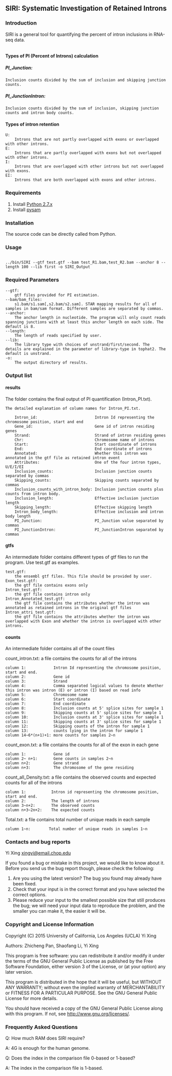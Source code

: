 ## SIRI: Systematic Investigation of Retained Introns

### Introduction
SIRI is a general tool for quantifying the percent of intron inclusions in RNA-seq data. 
<p>
  <figure class="figure1" data-title="HOMER motif"><img alt="" src="docs/intron_type.png" />
  <figcaption>
  </figcaption>
  </figure>
</p>

#### Types of PI (Percent of Introns) calculation
#####  PI_Junction:
	Inclusion counts divided by the sum of inclusion and skipping junction counts.
##### PI_JunctionIntron:
	Inclusion counts divided by the sum of inclusion, skipping junction counts and intron body counts.
#### Types of intron retention
	U: 
    	Introns that are not partly overlapped with exons or overlapped with other introns.
    E:
    	Introns that are partly overlapped with exons but not overlapped with other introns.
    I:  
    	Introns that are overlapped with other introns but not overlapped with exons.
    EI: 
    	Introns that are both overlapped with exons and other introns.
      
### Requirements
1. Install [Python 2.7.x](https://www.python.org/downloads)
2. Install [pysam](https://pypi.python.org/pypi/pysam/0.8.4)
### Installation
The source code can be directly called from Python.
### Usage

<code>
../bin/SIRI --gtf test.gtf --bam test_R1.bam,test_R2.bam --anchor 8 --length 100 --lib first -o SIRI_Output
</code>

### Required Parameters
  	--gtf:
    	gtf files provided for PI estimation.
	--bam/bam_files:
		s1.bam/s1.sam[,s2.bam/s2.sam]. STAR mapping results for all of samples in bam/sam format. Different samples are separated by commas.
    --anchor:
    	The anchor length in nucleotide. The program will only count reads spanning junctions with at least this anchor length on each side. The default is 8.
    --length:
		The length of reads specified by user.
    --lib:
    	The library type with choices of unstrand/first/second. The details are explained in the parameter of library-type in tophat2. The default is unstrand.
    -o:
    	The output directory of results.
### Output list
#### results
The folder contains the final output of PI quantification (Intron_PI.txt).
	
    The detailed explanation of column names for Intron_PI.txt.
    
    	Intron_id:                         Intron Id representing the chromosome position, start and end
    	Gene_id:                           Gene id of intron residing genes
    	Strand:                            Strand of intron residing genes
    	Chr:                               Chromosome name of introns
    	Start:                             Start coordinate of introns
    	End:                               End coordinate of introns
    	Annotated:                         Whether this intron was annotated in the gtf file as retained intron event
    	Attributes:                        One of the four intron types, U/E/I/EI
    	Inclusion_counts:                  Inclusion junction counts separated by commas
    	Skipping_counts:                   Skipping counts separated by commas
    	Inclusion_counts_with_intron_body: Inclusion junction counts plus counts from intron body.
    	Inclusion_length:                  Effective inclusion junction length
    	Skipping_length:                   Effective skipping length
    	Intron_body_length:                Effective inclusion and intron body length
    	PI_Junction:                       PI_Junction value separated by commas
    	PI_JunctionIntron:                 PI_JunctionIntron separated by commas
      
#### gtfs
An intermediate folder contains different types of gtf files to run the program. Use test.gtf as examples.

	test.gtf:
    	the ensembl gtf files. This file should be provided by user.
    Exon_test.gtf:
    	the gtf file contains exons only
    Intron_test.gtf:
    	the gtf file contains intron only
    Intron_Annotated_test.gtf:
    	the gtf file contains the attributes whether the intron was annotated as retained introns in the original gtf files
    Intron_attri_test.gtf:
    	the gtf file contains the attributes whether the intron was overlapped with Exon and whether the intron is overlapped with other introns.
      
#### counts
An intermediate folder contains all of the count files

count_intron.txt: a file contains the counts for all of the introns   
  
    column 1:            Intron Id representing the chromosome position, start and end.
    column 2:            Gene id
    column 3:            Strand
    column 4:            Comma separated logical values to denote Whether this intron was intron (E) or intron (I) based on read info
    column 5:            Chromosome name
    column 6:            Start coordinate
    column 7:            End coordinate    
    column 8:            Inclusion counts at 5' splice sites for sample 1
    column 9:            Skipping counts at 5' splice sites for sample 1
    column 10:           Inclusion counts at 3' splice sites for sample 1
    column 11:           Skipping counts at 3' splice sites for sample 1
    column 12:           Skipping counts of the intron for sample 1
    column 13:           counts lying in the intron for sample 1
    column 14~6*(n+1)+1: more counts for samples 2~n
    
count_exon.txt: a file contains the counts for all of the exon in each gene
    
    column 1:            Gene id
    column 2~ n+1:       Gene counts in samples 2~n
    column n+2:          Gene strand
    column n+3:          The chromosome of the gene residing 
    
count_all_Density.txt: a file contains the observed counts and expected counts for all of the introns

    column 1:           Intron id representing the chromosome position, start and end.
    column 2:           The length of introns
    column 3~n+2:       The observed counts
    column n+3~2n+2:    The expected counts
    
Total.txt: a file contains total number of unique reads in each sample

    column 1~n:        Total number of unique reads in samples 1~n
### Contacts and bug reports
Yi Xing
xingyi@email.chop.edu

If you found a bug or mistake in this project, we would like to know about it.
Before you send us the bug report though, please check the following:

1. Are you using the latest version? The bug you found may already have been
   fixed.
2. Check that your input is in the correct format and you have selected the
   correct options.
3. Please reduce your input to the smallest possible size that still produces
   the bug; we will need your input data to reproduce the problem, and the
   smaller you can make it, the easier it will be.


### Copyright and License Information
Copyright (C) 2015 University of California, Los Angeles (UCLA)
Yi Xing

Authors: Zhicheng Pan, Shaofang Li, Yi Xing

This program is free software: you can redistribute it and/or modify it under
the terms of the GNU General Public License as published by the Free Software
Foundation, either version 3 of the License, or (at your option) any later
version.

This program is distributed in the hope that it will be useful, but WITHOUT
ANY WARRANTY; without even the implied warranty of MERCHANTABILITY or FITNESS
FOR A PARTICULAR PURPOSE. See the GNU General Public License for more details.

You should have received a copy of the GNU General Public License along with
this program. If not, see http://www.gnu.org/licenses/.

### Frequently Asked Questions
Q: How much RAM does SIRI require?

A: 4G is enough for the human genome. 

Q: Does the index in the comparison file 0-based or 1-based?

A: The index in the comparison file is 1-based. 
